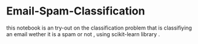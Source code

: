 # Email-Spam-Classification
this notebook is an try-out on the classification problem that is classifiying an email wether it is a spam or not , using scikit-learn library .
